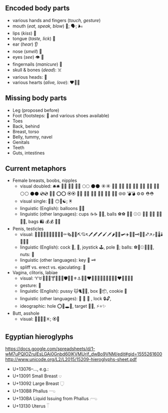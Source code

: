 Encoded body parts
------------------
- various hands and fingers (*touch, gesture*) 
- mouth (*eat, speak, blow*) 👄; 🗣; 🌬
- lips (*kiss*) 💋
- tongue (*taste, lick*) 👅
- ear (*hear*) 👂
- nose (*smell*) 👃
- eyes (*see*) 👁 👀
- fingernails (*manicure*) 💅
- skull & bones (*dead*): ☠️
- various heads: 🗿
- various hearts (*alive, love*): ❤️💟💓

Missing body parts
------------------

- Leg (proposed before)
- Foot (footsteps: 👣 and various shoes available)
- Toes
- Back, behind
- Breast, torso
- Belly, tummy, navel
- Genitals
- Teeth
- Guts, intestines

Current metaphors
-----------------

- Female breasts, boobs, nipples
  * visual doubled: 🛎🛎 🔔🔔 🍩🍩 🌰🌰 🌕🌕 🌑🌑 ☀️☀️ 🍏🍏 🍎🍎 🍊🍊 🍅🍅 🍘🍘 🍔🍔 🍮🍮 ⚪️⚪️ ⚫️⚫️ 💿💿 📀📀 ⭕️⭕️ 🏵🏵 🌼🌼 🌸🌸 🚨🚨 🎯🎯 🔅🔅 🔆🔆 🌐🌐 💣💣 ⚙⚙ ⛑⛑ 
  * visual single: 🍒👀 😶🐽☯️; 🖲
  * linguistic (English): balloons 🎈🎈
  * linguistic (other languages): cups  ☕️☕️ 🍵🍵,  balls  ⚽️⚽️ 🏀🏀 ⚾️⚾️ 🎾🎾 🏐🏐 🎱🎱 🔮🔮, bags 🛍 💰💰 👜👜
- Penis, testicles
  * visual: 🍌🌭🍗🍖🍍🍡🍢🍾🐛💊⚰🗞📏🔨⛏💘↖️🖊🖋🖍🖌🗡🌶🍼🚀🛩✈️🔦🔑🗝🏈🏉♐️↗️⤴️🔧🌡🕯📍🌵👃
  * linguistic (English): cock 🐓, 📯, joystick 🕹, pole 🚩;  balls: ⚽️🏀⚾️🎾🏐🎱, nuts: 🌰 
  * linguistic (other languages): key 🔑 🗝
  * spliff vs. erect vs. ejaculating: 🤥
- Vagina, clitoris, labiae
  * visual: ♈️♉️🌷🌮🍕🍸🍷🍰🍑🛡🍣🔱⚜⚓️📐🏈❤️💛💚💙💜💓💗💖💝💟♥️🍁🎄🔥💎
  * gesture: 🖖
  * linguistic (English): pussy 🐱🐈🐆🐅, box  🕋📦,  cookie 🍪
  * linguistic (other languages): 🐌 🐚 🐇 , lock 🔒🔓,
  * ideographic: hole ⭕️🔞🕳🍩, target  🎯🏁, ⚡️⭐️✨
- Butt, asshole
  * visual: 🍑🍏🍎🍐♓️; 🏵🍩

Egyptian hieroglyphs
--------------------

https://docs.google.com/spreadsheets/d/1-wM7uPQIOZrulEsLGAi0Gnbd60lKVMUrif_dwBo9VNM/edit#gid=1555261600
http://www.unicode.org/L2/L2015/15209-hieroglyphs-sheet.pdf

 - U+13076–…, e.g.:
 - U+13091 Small Breast &#x13091;
 - U+13092 Large Breast &#x13092;
 - U+130B8 Phallus &#x130B8;
 - U+130BA Liquid Issuing from Phallus &#x130BA;
 - U+13130 Uterus &#x13130;
